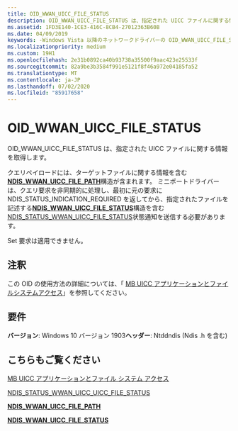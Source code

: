 ```yaml
---
title: OID_WWAN_UICC_FILE_STATUS
description: OID_WWAN_UICC_FILE_STATUS は、指定された UICC ファイルに関する情報を取得します。
ms.assetid: 1FD3E140-1CE3-416C-8CB4-27012363B60B
ms.date: 04/09/2019
keywords: -Windows Vista 以降のネットワークドライバーの OID_WWAN_UICC_FILE_STATUS
ms.localizationpriority: medium
ms.custom: 19H1
ms.openlocfilehash: 2e31b0892ca40b93738a35500f9aac423e25533f
ms.sourcegitcommit: 82a9be3b3584f991e5121f8f46a972e04185fa52
ms.translationtype: MT
ms.contentlocale: ja-JP
ms.lasthandoff: 07/02/2020
ms.locfileid: "85917658"
---
```

# <a name="oid_wwan_uicc_file_status"></a>OID_WWAN_UICC_FILE_STATUS

OID_WWAN_UICC_FILE_STATUS は、指定された UICC ファイルに関する情報を取得します。 

クエリペイロードには、ターゲットファイルに関する情報を含む[**NDIS_WWAN_UICC_FILE_PATH**](https://docs.microsoft.com/windows-hardware/drivers/ddi/ndiswwan/ns-ndiswwan-_ndis_wwan_uicc_file_path)構造が含まれます。 ミニポートドライバーは、クエリ要求を非同期的に処理し、最初に元の要求に NDIS_STATUS_INDICATION_REQUIRED を返してから、指定されたファイルを記述する[**NDIS_WWAN_UICC_FILE_STATUS**](https://docs.microsoft.com/windows-hardware/drivers/ddi/ndiswwan/ns-ndiswwan-_ndis_wwan_uicc_file_status)構造を含む[NDIS_STATUS_WWAN_UICC_FILE_STATUS](ndis-status-wwan-uicc-file-status.md)状態通知を送信する必要があります。 

Set 要求は適用できません。

## <a name="remarks"></a>注釈

この OID の使用方法の詳細については、「 [MB UICC アプリケーションとファイルシステムアクセス](mb-uicc-application-and-file-system-access.md)」を参照してください。

## <a name="requirements"></a>要件

**バージョン**: Windows 10 バージョン 1903**ヘッダー**: Ntddndis (Ndis .h を含む)

## <a name="see-also"></a>こちらもご覧ください

[MB UICC アプリケーションとファイル システム アクセス](mb-uicc-application-and-file-system-access.md)

[NDIS_STATUS_WWAN_UICC_UICC_FILE_STATUS](ndis-status-wwan-uicc-file-status.md)

[**NDIS_WWAN_UICC_FILE_PATH**](https://docs.microsoft.com/windows-hardware/drivers/ddi/ndiswwan/ns-ndiswwan-_ndis_wwan_uicc_file_path) 

[**NDIS_WWAN_UICC_FILE_STATUS**](https://docs.microsoft.com/windows-hardware/drivers/ddi/ndiswwan/ns-ndiswwan-_ndis_wwan_uicc_file_status)
